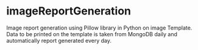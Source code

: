 # imageReportGeneration
Image report generation using Pillow library in Python on image Template. Data to be printed on the template is taken from MongoDB daily and automatically report generated every day.
